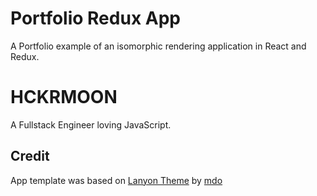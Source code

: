# Portfolio Redux App

A Portfolio example of an isomorphic rendering application in React and Redux.

# HCKRMOON

A Fullstack Engineer loving JavaScript.

## Credit

App template was based on [Lanyon Theme](https://github.com/poole/lanyon) by [mdo](https://github.com/mdo)
